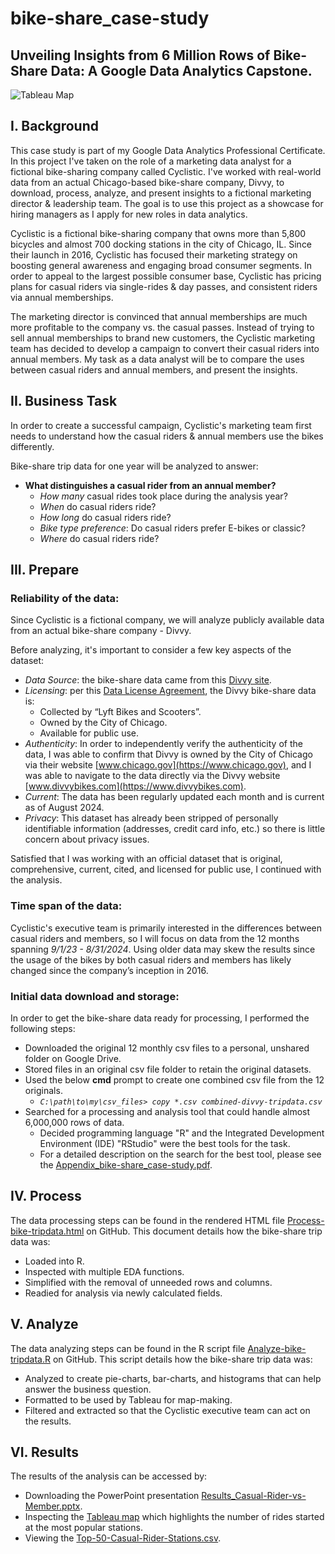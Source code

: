 # bike-share_case-study
## Unveiling Insights from 6 Million Rows of Bike-Share Data: A Google Data Analytics Capstone.

![Tableau Map](https://drive.google.com/uc?export=view&id=1bPFttO5RU8FudxSmCibEroFeHRusWPQn)


## I. Background
This case study is part of my Google Data Analytics Professional Certificate.  In this project I've taken on the role of a marketing data analyst for a fictional bike-sharing company called Cyclistic. I've worked with real-world data from an actual Chicago-based bike-share company, Divvy, to download, process, analyze, and present insights to a fictional marketing director & leadership team. The goal is to use this project as a showcase for hiring managers as I apply for new roles in data analytics.

Cyclistic is a fictional bike-sharing company that owns more than 5,800 bicycles and almost 700 docking stations in the city of Chicago, IL.  Since their launch in 2016, Cyclistic has focused their marketing strategy on boosting general awareness and engaging broad consumer segments.  In order to appeal to the largest possible consumer base, Cyclistic has pricing plans for casual riders via single-rides & day passes, and consistent riders via annual memberships.

The marketing director is convinced that annual memberships are much more profitable to the company vs. the casual passes.  Instead of trying to sell annual memberships to brand new customers, the Cyclistic marketing team has decided to develop a campaign to convert their casual riders into annual members.  My task as a data analyst will be to compare the uses between casual riders and annual members, and present the insights.


## II. Business Task
In order to create a successful campaign, Cyclistic's marketing team first needs to understand how the casual riders & annual members use the bikes differently.

Bike-share trip data for one year will be analyzed to answer:

- **What distinguishes a casual rider from an annual member?**
  - *How many* casual rides took place during the analysis year?
  - *When* do casual riders ride?
  - *How long* do casual riders ride?
  - *Bike type preference*:  Do casual riders prefer E-bikes or classic?
  - *Where* do casual riders ride?


## III. Prepare
### Reliability of the data:
Since Cyclistic is a fictional company, we will analyze publicly available data from an actual bike-share company - Divvy.

Before analyzing, it's important to consider a few key aspects of the dataset:

- *Data Source*: the bike-share data came from this [Divvy site](https://divvy-tripdata.s3.amazonaws.com/index.html).
- *Licensing*: per this [Data License Agreement](https://divvybikes.com/data-license-agreement), the Divvy bike-share data is:
  - Collected by “Lyft Bikes and Scooters”.
  - Owned by the City of Chicago.
  - Available for public use.
- *Authenticity*: In order to independently verify the authenticity of the data, I was able to confirm that Divvy is owned by the City of Chicago via their website [www.chicago.gov](https://www.chicago.gov), and I was able to navigate to the data directly via the Divvy website [www.divvybikes.com](https://www.divvybikes.com).
- *Current*: The data has been regularly updated each month and is current as of August 2024.
- *Privacy*: This dataset has already been stripped of personally identifiable information (addresses, credit card info, etc.) so there is little concern about privacy issues.

Satisfied that I was working with an official dataset that is original, comprehensive, current, cited, and licensed for public use, I continued with the analysis.

### Time span of the data:
Cyclistic's executive team is primarily interested in the differences between casual riders and members, so I will focus on data from the 12 months spanning *9/1/23 - 8/31/2024*.  Using older data may skew the results since the usage of the bikes by both casual riders and members has likely changed since the company’s inception in 2016.

### Initial data download and storage:
In order to get the bike-share data ready for processing, I performed the following steps:
- Downloaded the original 12 monthly csv files to a personal, unshared folder on Google Drive.
- Stored files in an original csv file folder to retain the original datasets.
- Used the below **cmd** prompt to create one combined csv file from the 12 originals.
  - *`C:\path\to\my\csv_files> copy *.csv combined-divvy-tripdata.csv`*
- Searched for a processing and analysis tool that could handle almost 6,000,000 rows of data.
  - Decided programming language "R" and the Integrated Development Environment (IDE) "RStudio" were the best tools for the task.
  - For a detailed description on the search for the best tool, please see the [Appendix_bike-share_case-study.pdf](https://github.com/MikeDavidG2/bike-share_case-study/blob/main/04a_Appendix_bike-share_case-study.pdf).


## IV. Process
The data processing steps can be found in the rendered HTML file [Process-bike-tripdata.html](https://mikedavidg2.github.io/bike-share_case-study/01a_Process-bike-tripdata.html) on GitHub.  This document details how the bike-share trip data was:
- Loaded into R.
- Inspected with multiple EDA functions.
- Simplified with the removal of unneeded rows and columns.
- Readied for analysis via newly calculated fields.


## V. Analyze
The data analyzing steps can be found in the R script file [Analyze-bike-tripdata.R](https://github.com/MikeDavidG2/bike-share_case-study/blob/main/02a_Analyze-bike-tripdata.R) on GitHub.  This script details how the bike-share trip data was:
- Analyzed to create pie-charts, bar-charts, and histograms that can help answer the business question.
- Formatted to be used by Tableau for map-making.
- Filtered and extracted so that the Cyclistic executive team can act on the results.

## VI. Results
The results of the analysis can be accessed by:
- Downloading the PowerPoint presentation [Results_Casual-Rider-vs-Member.pptx](https://github.com/MikeDavidG2/bike-share_case-study/blob/main/03a_Results_Casual-Rider-vs-Member.pptx).
- Inspecting the [Tableau map](https://public.tableau.com/app/profile/michael.grue4932/viz/DivvyBikeTrips-Chicago/CasualRiders) which highlights the number of rides started at the most popular stations.
- Viewing the [Top-50-Casual-Rider-Stations.csv](https://github.com/MikeDavidG2/bike-share_case-study/blob/main/03b_Results_Top-50-Casual-Rider-Stations.csv).
